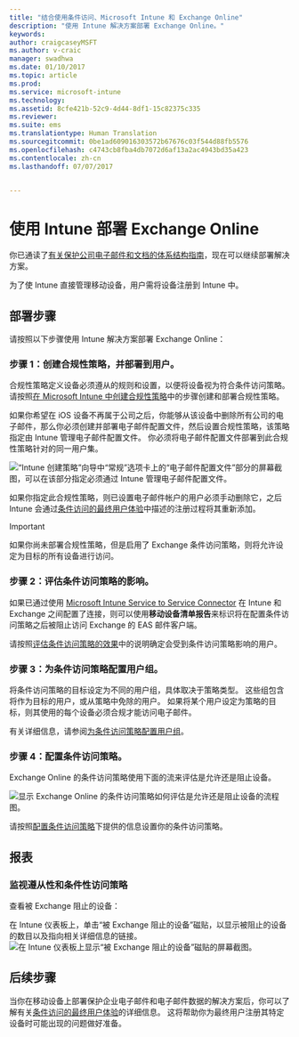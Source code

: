```yaml
---
title: "结合使用条件访问、Microsoft Intune 和 Exchange Online"
description: "使用 Intune 解决方案部署 Exchange Online。"
keywords: 
author: craigcaseyMSFT
ms.author: v-craic
manager: swadhwa
ms.date: 01/10/2017
ms.topic: article
ms.prod: 
ms.service: microsoft-intune
ms.technology: 
ms.assetid: 8cfe421b-52c9-4d44-8df1-15c82375c335
ms.reviewer: 
ms.suite: ems
ms.translationtype: Human Translation
ms.sourcegitcommit: 0be1ad609016303572b67676c03f544d88fb5576
ms.openlocfilehash: c4743cb8fba4db7072d6af13a2ac4943bd35a423
ms.contentlocale: zh-cn
ms.lasthandoff: 07/07/2017


---
```


# <a name="deploy-exchange-online-with-intune"></a>使用 Intune 部署 Exchange Online

你已通读了[有关保护公司电子邮件和文档的体系结构指南](architecture-guidance-for-protecting-company-email-and-documents.md)，现在可以继续部署解决方案。

为了使 Intune 直接管理移动设备，用户需将设备注册到 Intune 中。

## <a name="deployment-steps"></a>部署步骤
请按照以下步骤使用 Intune 解决方案部署 Exchange Online：

### <a name="step-1-create-compliance-policies-and-deploy-to-users"></a>步骤 1：创建合规性策略，并部署到用户。
合规性策略定义设备必须遵从的规则和设置，以便将设备视为符合条件访问策略。 请按照[在 Microsoft Intune 中创建合规性策略](/intune/deploy-use/create-a-device-compliance-policy-in-microsoft-intune)中的步骤创建和部署合规性策略。

如果你希望在 iOS 设备不再属于公司之后，你能够从该设备中删除所有公司的电子邮件，那么你必须创建并部署电子邮件配置文件，然后设置合规性策略，该策略指定由 Intune 管理电子邮件配置文件。 你必须将电子邮件配置文件部署到此合规性策略针对的同一用户集。

![“Intune 创建策略”向导中“常规”选项卡上的“电子邮件配置文件”部分的屏幕截图，可以在该部分指定必须通过 Intune 管理电子邮件配置文件。](./media/ProtectEmail/intune-create-policy-email-profile.PNG)

如果你指定此合规性策略，则已设置电子邮件帐户的用户必须手动删除它，之后 Intune 会通过[条件访问的最终用户体验](end-user-experience-conditional-access.md)中描述的注册过程将其重新添加。

> [!IMPORTANT]
> 如果你尚未部署合规性策略，但是启用了 Exchange 条件访问策略，则将允许设定为目标的所有设备进行访问。

### <a name="step-2-evaluate-the-effect-of-the-conditional-access-policy"></a>步骤 2：评估条件访问策略的影响。
如果已通过使用 [Microsoft Intune Service to Service Connector](/intune/deploy-use/intune-service-to-service-exchange-connector) 在 Intune 和 Exchange 之间配置了连接，则可以使用**移动设备清单报告**来标识将在配置条件访问策略之后被阻止访问 Exchange 的 EAS 邮件客户端。

请按照[评估条件访问策略的效果](/intune/deploy-use/restrict-access-to-exchange-online-with-microsoft-intune#configure-conditional-access)中的说明确定会受到条件访问策略影响的用户。

### <a name="step-3-configure-user-groups-for-the-conditional-access-policy"></a>步骤 3：为条件访问策略配置用户组。
将条件访问策略的目标设定为不同的用户组，具体取决于策略类型。 这些组包含将作为目标的用户，或从策略中免除的用户。 如果将某个用户设定为策略的目标，则其使用的每个设备必须合规才能访问电子邮件。

有关详细信息，请参阅[为条件访问策略配置用户组](/intune/deploy-use/restrict-access-to-exchange-online-with-microsoft-intune#configure-conditional-access)。

### <a name="step-4-configure-conditional-access-policy"></a>步骤 4：配置条件访问策略。
Exchange Online 的条件访问策略使用下面的流来评估是允许还是阻止设备。

![显示 Exchange Online 的条件访问策略如何评估是允许还是阻止设备的流程图。](./media/ProtectEmail/conditional-access-8-1.png)

请按照[配置条件访问策略](/intune/deploy-use/restrict-access-to-exchange-online-with-microsoft-intune#configure-conditional-access)下提供的信息设置你的条件访问策略。



## <a name="reporting"></a>报表

### <a name="monitor-the-compliance-and-conditional-access-policies"></a>监视遵从性和条件性访问策略
查看被 Exchange 阻止的设备：

在 Intune 仪表板上，单击“被 Exchange 阻止的设备”磁贴，以显示被阻止的设备的数目以及指向相关详细信息的链接。
![在 Intune 仪表板上显示“被 Exchange 阻止的设备”磁贴的屏幕截图。](./media/ProtectEmail/intune-sa-6blocked-devices.PNG)



## <a name="where-to-go-from-here"></a>后续步骤
当你在移动设备上部署保护企业电子邮件和电子邮件数据的解决方案后，你可以了解有关[条件访问的最终用户体验](end-user-experience-conditional-access.md)的详细信息。 这将帮助你为最终用户注册其特定设备时可能出现的问题做好准备。


